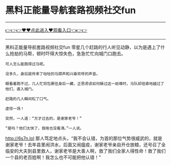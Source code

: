# 黑料正能量导航套路视频社交fun

<hr/><a href="https://github.com/hagrv/fans/issues/1">👉👉👉♥♥点此进入♥观看入口👈👉👉</a><hr/>

黑料正能量导航套路视频社交fun
零星几个赶路的行人听见动静，以为是遇上了什么抢劫的马帮，顿时吓得大惊失色，急急忙忙向城门口跑去。

    可人怎么能跑得过马呢。

    没多久，身后就传来了哒哒的马蹄声和兴奋欢呼的声音。

    眼看着跑不过，几人忙将包裹往身后一藏，正思虑该如何躲过这一劫难时，马队却径直地越过了他们，直入城门。

    赶路的几人瞬间松了口气。

    虚惊一场！

    突然，一人道：“方才过去的，是谢家老爷！”

    “是吗？他们太快了，我啥也没看清。”一人说。
http://6s7n.lol
    那人笃定地点头，“我不会认错，为首的那位气势很威武的，就是谢家老爷！去年县里闹洪水，后面又闹瘟疫，谢家老爷亲自开仓放粮，还号召了全临安的大夫到县里救人，谢家老爷是大善人啊，救了我们全家人得性命！救了我们一个县的老百姓啊！我怎么也不可能把他认错！”
